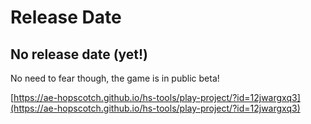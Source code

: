 # Release Date

## No release date (yet!)

No need to fear though, the game is in public beta!

[https://ae-hopscotch.github.io/hs-tools/play-project/?id=12jwargxq3](https://ae-hopscotch.github.io/hs-tools/play-project/?id=12jwargxq3)
